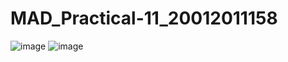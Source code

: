 # MAD_Practical-11_20012011158
![image](https://user-images.githubusercontent.com/110724108/202560080-f75fd89f-f998-48e5-a1c9-0c0e8c96dbd8.png)
![image](https://user-images.githubusercontent.com/110724108/202560146-8c7ccc55-840b-47c7-8679-81b86dac0363.png)
